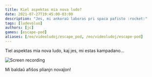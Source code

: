 ```yaml
---
title: Kiel aspektas mia nova ludo?
date: 2021-07-27T19:45:00-03:00
description: "Jes, mi ankoraŭ laboras pri spaca pafisto :rocket:"
tags: [ludevoluo]
authors: [jc]
games: [escape-pod]
aliases: [/eo/videoludoj/escape_pod, /eo/videoludoj/escape-pod]
---
```


Tiel aspektas mia nova ludo, kaj jes, mi estas kampadano...

![Screen recording](screen_recording.gif)

Mi baldaŭ afiŝos plianjn novaĵon!
